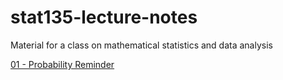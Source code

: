 stat135-lecture-notes
=====================

Material for a class on mathematical statistics and data analysis

[01 - Probability Reminder](https://dl.dropboxusercontent.com/u/48599099/Stat135/stat135-class-notes/scans/Probability%20Reminder.pdf)
